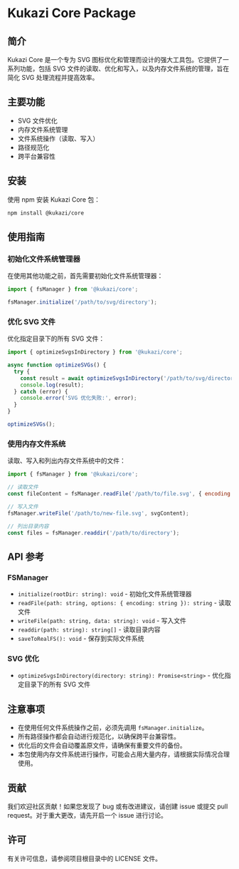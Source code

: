 # Kukazi Core Package

## 简介

Kukazi Core 是一个专为 SVG 图标优化和管理而设计的强大工具包。它提供了一系列功能，包括 SVG 文件的读取、优化和写入，以及内存文件系统的管理，旨在简化 SVG 处理流程并提高效率。

## 主要功能

- SVG 文件优化
- 内存文件系统管理
- 文件系统操作（读取、写入）
- 路径规范化
- 跨平台兼容性

## 安装

使用 npm 安装 Kukazi Core 包：

```bash
npm install @kukazi/core
```

## 使用指南

### 初始化文件系统管理器

在使用其他功能之前，首先需要初始化文件系统管理器：

```js
import { fsManager } from '@kukazi/core';

fsManager.initialize('/path/to/svg/directory');
```

### 优化 SVG 文件

优化指定目录下的所有 SVG 文件：

```js
import { optimizeSvgsInDirectory } from '@kukazi/core';

async function optimizeSVGs() {
  try {
    const result = await optimizeSvgsInDirectory('/path/to/svg/directory');
    console.log(result);
  } catch (error) {
    console.error('SVG 优化失败:', error);
  }
}

optimizeSVGs();
```

### 使用内存文件系统

读取、写入和列出内存文件系统中的文件：

```js
import { fsManager } from '@kukazi/core';

// 读取文件
const fileContent = fsManager.readFile('/path/to/file.svg', { encoding: 'utf8' });

// 写入文件
fsManager.writeFile('/path/to/new-file.svg', svgContent);

// 列出目录内容
const files = fsManager.readdir('/path/to/directory');
```

## API 参考

### FSManager

- `initialize(rootDir: string): void` - 初始化文件系统管理器
- `readFile(path: string, options: { encoding: string }): string` - 读取文件
- `writeFile(path: string, data: string): void` - 写入文件
- `readdir(path: string): string[]` - 读取目录内容
- `saveToRealFS(): void` - 保存到实际文件系统

### SVG 优化

- `optimizeSvgsInDirectory(directory: string): Promise<string>` - 优化指定目录下的所有 SVG 文件

## 注意事项

- 在使用任何文件系统操作之前，必须先调用 `fsManager.initialize`。
- 所有路径操作都会自动进行规范化，以确保跨平台兼容性。
- 优化后的文件会自动覆盖原文件，请确保有重要文件的备份。
- 本包使用内存文件系统进行操作，可能会占用大量内存，请根据实际情况合理使用。

## 贡献

我们欢迎社区贡献！如果您发现了 bug 或有改进建议，请创建 issue 或提交 pull request。对于重大更改，请先开启一个 issue 进行讨论。

## 许可

有关许可信息，请参阅项目根目录中的 LICENSE 文件。
